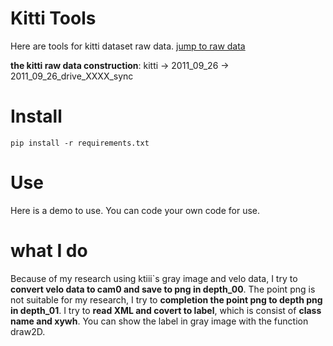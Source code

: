 # Kitti Tools

Here are tools for kitti dataset raw data.
[jump to raw data](https://www.cvlibs.net/datasets/kitti/raw_data.php)

**the kitti raw data construction**: kitti -> 2011_09_26 -> 2011_09_26_drive_XXXX_sync

# Install

```
pip install -r requirements.txt
```

# Use

Here is a demo to use.
You can code your own code for use.

# what I do

Because of my research using ktiii`s gray image and velo data, I try to **convert velo data to cam0 and save to png in depth_00**.
The point png is not suitable for my research, I try to **completion the point png to depth png in depth_01**.
I try to **read XML and covert to label**, which is consist of **class name and xywh**.
You can show the label in gray image with the function draw2D.
